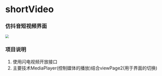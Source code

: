 # shortVideo

### 仿抖音短视频界面

<img src="https://github.com/7bs2/shortVideo/blob/main/img/%E5%8A%A8%E7%94%BB.gif" style="zoom: 67%;" />

### 项目说明

1. 使用闪电视频开放接口
2. 主要技术MediaPlayer(控制媒体的播放)结合viewPage2(用于界面的切换)

